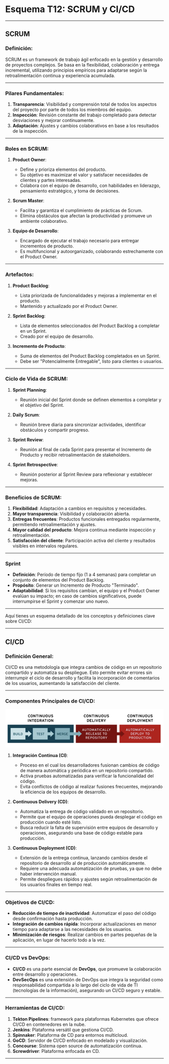 # Esquema T12: SCRUM y CI/CD

---

## SCRUM

### Definición:
SCRUM es un framework de trabajo ágil enfocado en la gestión y desarrollo de proyectos complejos. Se basa en la flexibilidad, colaboración y entrega incremental, utilizando principios empíricos para adaptarse según la retroalimentación continua y experiencia acumulada.

---

### Pilares Fundamentales:
1. **Transparencia**: Visibilidad y comprensión total de todos los aspectos del proyecto por parte de todos los miembros del equipo.
2. **Inspección**: Revisión constante del trabajo completado para detectar desviaciones y mejorar continuamente.
3. **Adaptación**: Ajustes y cambios colaborativos en base a los resultados de la inspección.

---

### Roles en SCRUM:
1. **Product Owner**:
   - Define y prioriza elementos del producto.
   - Su objetivo es maximizar el valor y satisfacer necesidades de clientes y partes interesadas.
   - Colabora con el equipo de desarrollo, con habilidades en liderazgo, pensamiento estratégico, y toma de decisiones.

2. **Scrum Master**:
   - Facilita y garantiza el cumplimiento de prácticas de Scrum.
   - Elimina obstáculos que afectan la productividad y promueve un ambiente colaborativo.

3. **Equipo de Desarrollo**:
   - Encargado de ejecutar el trabajo necesario para entregar incrementos de producto.
   - Es multifuncional y autoorganizado, colaborando estrechamente con el Product Owner.

---

### Artefactos:
1. **Product Backlog**:
   - Lista priorizada de funcionalidades y mejoras a implementar en el producto.
   - Mantenido y actualizado por el Product Owner.

2. **Sprint Backlog**:
   - Lista de elementos seleccionados del Product Backlog a completar en un Sprint.
   - Creado por el equipo de desarrollo.

3. **Incremento de Producto**:
   - Suma de elementos del Product Backlog completados en un Sprint.
   - Debe ser "Potencialmente Entregable", listo para clientes o usuarios.

---

### Ciclo de Vida de SCRUM:
1. **Sprint Planning**:
   - Reunión inicial del Sprint donde se definen elementos a completar y el objetivo del Sprint.

2. **Daily Scrum**:
   - Reunión breve diaria para sincronizar actividades, identificar obstáculos y compartir progreso.

3. **Sprint Review**:
   - Reunión al final de cada Sprint para presentar el Incremento de Producto y recibir retroalimentación de stakeholders.

4. **Sprint Retrospective**:
   - Reunión posterior al Sprint Review para reflexionar y establecer mejoras.

---

### Beneficios de SCRUM:
1. **Flexibilidad**: Adaptación a cambios en requisitos y necesidades.
2. **Mayor transparencia**: Visibilidad y colaboración abierta.
3. **Entregas frecuentes**: Productos funcionales entregados regularmente, permitiendo retroalimentación y ajustes.
4. **Mayor calidad del producto**: Mejora continua mediante inspección y retroalimentación.
5. **Satisfacción del cliente**: Participación activa del cliente y resultados visibles en intervalos regulares.

---

### Sprint
- **Definición**: Período de tiempo fijo (1 a 4 semanas) para completar un conjunto de elementos del Product Backlog.
- **Propósito**: Generar un Incremento de Producto "Terminado".
- **Adaptabilidad**: Si los requisitos cambian, el equipo y el Product Owner evalúan su impacto; en caso de cambios significativos, puede interrumpirse el Sprint y comenzar uno nuevo.

--- 

Aquí tienes un esquema detallado de los conceptos y definiciones clave sobre CI/CD:

---

## CI/CD

### Definición General:
CI/CD es una metodología que integra cambios de código en un repositorio compartido y automatiza su despliegue. Esto permite evitar errores sin interrumpir el ciclo de desarrollo y facilita la incorporación de comentarios de los usuarios, aumentando la satisfacción del cliente.

---

### Componentes Principales de CI/CD:

![alt text](image-10.png)


1. **Integración Continua (CI)**:
   - Proceso en el cual los desarrolladores fusionan cambios de código de manera automática y periódica en un repositorio compartido.
   - Activa pruebas automatizadas para verificar la funcionalidad del código.
   - Evita conflictos de código al realizar fusiones frecuentes, mejorando la eficiencia de los equipos de desarrollo.

2. **Continuous Delivery (CD)**:
   - Automatiza la entrega de código validado en un repositorio.
   - Permite que el equipo de operaciones pueda desplegar el código en producción cuando esté listo.
   - Busca reducir la falta de supervisión entre equipos de desarrollo y operaciones, asegurando una base de código estable para producción.

3. **Continuous Deployment (CD)**:
   - Extensión de la entrega continua, lanzando cambios desde el repositorio de desarrollo al de producción automáticamente.
   - Requiere una adecuada automatización de pruebas, ya que no debe haber intervención manual.
   - Permite despliegues rápidos y ajustes según retroalimentación de los usuarios finales en tiempo real.

---

### Objetivos de CI/CD:
- **Reducción de tiempo de inactividad**: Automatizar el paso del código desde confirmación hasta producción.
- **Integración de cambios rápida**: Incorporar actualizaciones en menor tiempo para adaptarse a las necesidades de los usuarios.
- **Minimización de riesgos**: Realizar cambios en partes pequeñas de la aplicación, en lugar de hacerlo todo a la vez.

---


### CI/CD vs DevOps:
- **CI/CD** es una parte esencial de **DevOps**, que promueve la colaboración entre desarrollo y operaciones.
- **DevSecOps** es una extensión de DevOps que integra la seguridad como responsabilidad compartida a lo largo del ciclo de vida de TI (tecnologías de la información), asegurando un CI/CD seguro y estable.

---

### Herramientas de CI/CD:

1. **Tekton Pipelines**: framework para plataformas Kubernetes que ofrece CI/CD en contenedores en la nube.
2. **Jenkins**: Plataforma versátil que gestiona CI/CD.
3. **Spinnaker**: Plataforma de CD para entornos multicloud.
4. **GoCD**: Servidor de CI/CD enfocado en modelado y visualización.
5. **Concourse**: Sistema open source de automatización continua.
6. **Screwdriver**: Plataforma enfocada en CD.

---